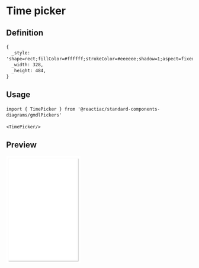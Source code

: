 # Time picker

## Definition

```
{
  _style: 'shape=rect;fillColor=#ffffff;strokeColor=#eeeeee;shadow=1;aspect=fixed;',
  _width: 328,
  _height: 484,
}
```

## Usage

```
import { TimePicker } from '@reactiac/standard-components-diagrams/gmdlPickers'

<TimePicker/>
```

## Preview

<img src="./time-picker.png" width="200"/>
